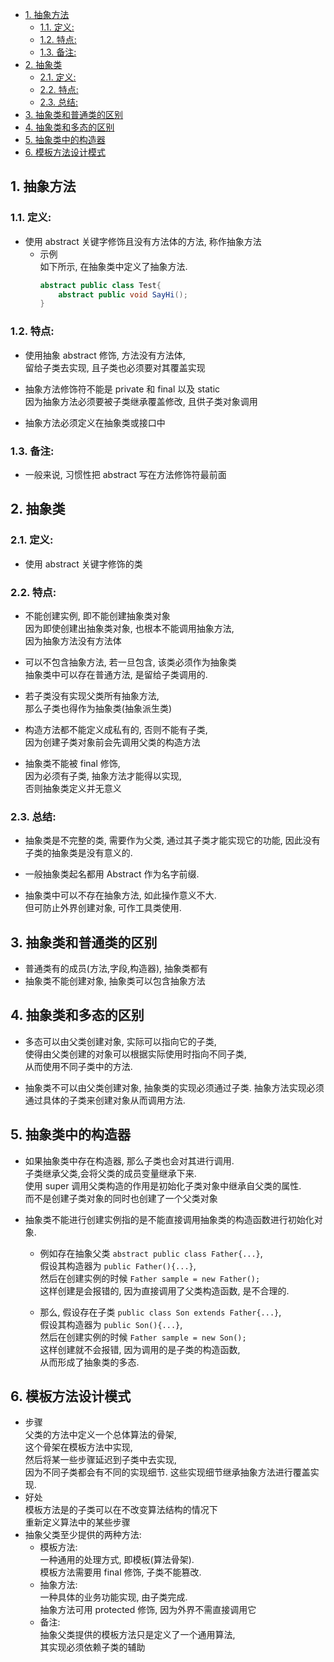 <!-- TOC -->

- [1. 抽象方法](#1-抽象方法)
  - [1.1. 定义:](#11-定义)
  - [1.2. 特点:](#12-特点)
  - [1.3. 备注:](#13-备注)
- [2. 抽象类](#2-抽象类)
  - [2.1. 定义:](#21-定义)
  - [2.2. 特点:](#22-特点)
  - [2.3. 总结:](#23-总结)
- [3. 抽象类和普通类的区别](#3-抽象类和普通类的区别)
- [4. 抽象类和多态的区别](#4-抽象类和多态的区别)
- [5. 抽象类中的构造器](#5-抽象类中的构造器)
- [6. 模板方法设计模式](#6-模板方法设计模式)

<!-- /TOC -->

## 1. 抽象方法

### 1.1. 定义:  
  - 使用 abstract 关键字修饰且没有方法体的方法, 称作抽象方法
    - 示例   
      如下所示, 在抽象类中定义了抽象方法.
      ```java
      abstract public class Test{
          abstract public void SayHi();
      }
      ```

### 1.2. 特点:  
  - 使用抽象 abstract 修饰, 方法没有方法体,  
    留给子类去实现, 且子类也必须要对其覆盖实现   
  
  - 抽象方法修饰符不能是 private 和 final 以及 static  
    因为抽象方法必须要被子类继承覆盖修改, 且供子类对象调用
  
  - 抽象方法必须定义在抽象类或接口中

### 1.3. 备注:  
  - 一般来说, 习惯性把 abstract 写在方法修饰符最前面

## 2. 抽象类

### 2.1. 定义:  
  - 使用 abstract 关键字修饰的类

### 2.2. 特点:  
  - 不能创建实例, 即不能创建抽象类对象  
    因为即使创建出抽象类对象, 也根本不能调用抽象方法,  
    因为抽象方法没有方法体
  
  - 可以不包含抽象方法, 若一旦包含, 该类必须作为抽象类  
    抽象类中可以存在普通方法, 是留给子类调用的.
  
  - 若子类没有实现父类所有抽象方法,  
    那么子类也得作为抽象类(抽象派生类)  
  
  - 构造方法都不能定义成私有的, 否则不能有子类,  
    因为创建子类对象前会先调用父类的构造方法
  
  - 抽象类不能被 final 修饰,  
    因为必须有子类, 抽象方法才能得以实现,   
    否则抽象类定义并无意义

### 2.3. 总结:  
  - 抽象类是不完整的类, 需要作为父类, 通过其子类才能实现它的功能, 因此没有子类的抽象类是没有意义的.
  
  - 一般抽象类起名都用 Abstract 作为名字前缀.
  
  - 抽象类中可以不存在抽象方法, 如此操作意义不大.   
    但可防止外界创建对象, 可作工具类使用.


## 3. 抽象类和普通类的区别
- 普通类有的成员(方法,字段,构造器), 抽象类都有
- 抽象类不能创建对象, 抽象类可以包含抽象方法

## 4. 抽象类和多态的区别
- 多态可以由父类创建对象, 实际可以指向它的子类,  
  使得由父类创建的对象可以根据实际使用时指向不同子类,  
  从而使用不同子类中的方法.

- 抽象类不可以由父类创建对象, 抽象类的实现必须通过子类.
  抽象方法实现必须通过具体的子类来创建对象从而调用方法.

## 5. 抽象类中的构造器
- 如果抽象类中存在构造器, 那么子类也会对其进行调用.  
  子类继承父类,会将父类的成员变量继承下来.  
  使用 super 调用父类构造的作用是初始化子类对象中继承自父类的属性.  
  而不是创建子类对象的同时也创建了一个父类对象

- 抽象类不能进行创建实例指的是不能直接调用抽象类的构造函数进行初始化对象.  
  - 例如存在抽象父类 `abstract public class Father{...}`,  
    假设其构造器为 `public Father(){...}`,  
    然后在创建实例的时候 `Father sample = new Father();`   
    这样创建是会报错的, 因为直接调用了父类构造函数, 是不合理的.  
  
  - 那么, 假设存在子类 `public class Son extends Father{...}`,  
    假设其构造器为 `public Son(){...}`,  
    然后在创建实例的时候 `Father sample = new Son();`  
    这样创建就不会报错, 因为调用的是子类的构造函数,  
    从而形成了抽象类的多态.

## 6. 模板方法设计模式
- 步骤  
  父类的方法中定义一个总体算法的骨架,  
  这个骨架在模板方法中实现,  
  然后将某一些步骤延迟到子类中去实现,  
  因为不同子类都会有不同的实现细节.
  这些实现细节继承抽象方法进行覆盖实现.
- 好处  
  模板方法是的子类可以在不改变算法结构的情况下  
  重新定义算法中的某些步骤
- 抽象父类至少提供的两种方法:  
  - 模板方法:  
    一种通用的处理方式, 即模板(算法骨架).  
    模板方法需要用 final 修饰, 子类不能篡改.
  - 抽象方法:  
    一种具体的业务功能实现, 由子类完成.  
    抽象方法可用 protected 修饰, 因为外界不需直接调用它
  - 备注:  
    抽象父类提供的模板方法只是定义了一个通用算法,  
    其实现必须依赖子类的辅助